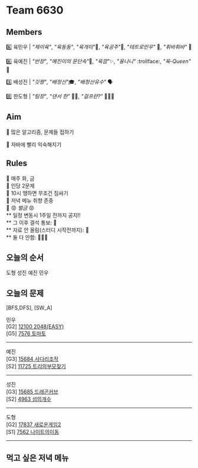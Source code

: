 # Team 6630

## Members

:six:   육민우 | *"제이육"*,  *"육동동"*, *"육개미"*:ant:, *"육공주"*:princess:, *"테트로민우"* 🧩, *"휘바휘바"* 🙌

:six:   육예진 | *"반장"*, *"예진이의 문단속"*:door:, *"육깜"*:sparkles:, *"융나니"* :trollface:, *"육-Queen"* 👑

:three: 배성진 | *"깃짱"*,  *"배정신"*:mortar_board:, *"배청산유수"* 🗣️

:zero:  한도형 | *"팀장"*, *"댄서 한"* 🕺🏻, *"걸프란?"* 🤷🏻‍♀️

## Aim
:dart: 많은 알고리즘, 문제들 접하기

:dart: 자바에 빨리 익숙해지기

## Rules
:pushpin: 매주 화, 금  
:pushpin: 인당 2문제  
:pushpin: 10시 땡하면 무조건 짐싸기  
:pushpin: 저녁 메뉴 취향 존중  
:pushpin: :rage: *벌금* :rage:  
** 일정 변동시 1주일 전까지 공지!!  
** 그 이후 결석 통보: :money_with_wings:  
** 자료 안 올림(스터디 시작전까지): :money_with_wings:    
** 둘 다 안함: :money_with_wings::money_with_wings::money_with_wings:    

## 오늘의 순서
도형
성진
예진
민우

## 오늘의 문제

[BFS,DFS], [SW_A]  

민우  
[G2] [12100 2048(EASY)](https://www.acmicpc.net/problem/12100)   
[G5] [7576 토마토](https://www.acmicpc.net/problem/7576)  

___
예진  
[G3] [15684 사다리조작](https://www.acmicpc.net/problem/15684)   
[S2] [11725 트리의부모찾기](https://www.acmicpc.net/problem/11725)  

___
성진  
[G3] [15685 드래곤커브](https://www.acmicpc.net/problem/15685)   
[S2] [4963 섬의개수](https://www.acmicpc.net/problem/4963)  

___
도형  
[G2] [17837 새로운게임2](https://www.acmicpc.net/problem/17837)   
[S1] [7562 나이트의이동](https://www.acmicpc.net/problem/7562)  


___

## 먹고 싶은 저녁 메뉴


